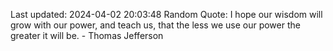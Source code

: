 Last updated: 2024-04-02 20:03:48
Random Quote: I hope our wisdom will grow with our power, and teach us, that the less we use our power the greater it will be. - Thomas Jefferson